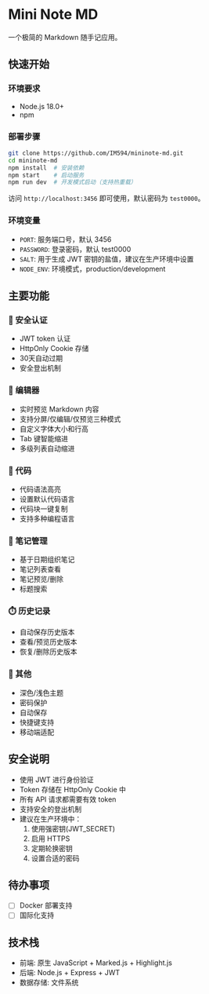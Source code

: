 # Mini Note MD

一个极简的 Markdown 随手记应用。

## 快速开始

### 环境要求
- Node.js 18.0+
- npm

### 部署步骤
```bash
git clone https://github.com/IM594/mininote-md.git
cd mininote-md
npm install  # 安装依赖
npm start    # 启动服务
npm run dev  # 开发模式启动（支持热重载）
```

访问 `http://localhost:3456` 即可使用，默认密码为 `test0000`。

### 环境变量
- `PORT`: 服务端口号，默认 3456
- `PASSWORD`: 登录密码，默认 test0000
- `SALT`: 用于生成 JWT 密钥的盐值，建议在生产环境中设置
- `NODE_ENV`: 环境模式，production/development

## 主要功能

### 🔐 安全认证
- JWT token 认证
- HttpOnly Cookie 存储
- 30天自动过期
- 安全登出机制

### 📝 编辑器
- 实时预览 Markdown 内容
- 支持分屏/仅编辑/仅预览三种模式
- 自定义字体大小和行高
- Tab 键智能缩进
- 多级列表自动缩进

### 🎨 代码
- 代码语法高亮
- 设置默认代码语言
- 代码块一键复制
- 支持多种编程语言

### 📅 笔记管理
- 基于日期组织笔记
- 笔记列表查看
- 笔记预览/删除
- 标题搜索

### ⏱️ 历史记录
- 自动保存历史版本
- 查看/预览历史版本
- 恢复/删除历史版本

### 🎯 其他
- 深色/浅色主题
- 密码保护
- 自动保存
- 快捷键支持
- 移动端适配

## 安全说明

- 使用 JWT 进行身份验证
- Token 存储在 HttpOnly Cookie 中
- 所有 API 请求都需要有效 token
- 支持安全的登出机制
- 建议在生产环境中：
  1. 使用强密钥(JWT_SECRET)
  2. 启用 HTTPS
  3. 定期轮换密钥
  4. 设置合适的密码

## 待办事项

- [ ] Docker 部署支持
- [ ] 国际化支持

## 技术栈

- 前端: 原生 JavaScript + Marked.js + Highlight.js
- 后端: Node.js + Express + JWT
- 数据存储: 文件系统